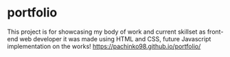# portfolio

This project is for showcasing my body of work and current skillset as front-end web developer 
it was made using HTML and CSS, future Javascript implementation on the works! https://pachinko98.github.io/portfolio/
